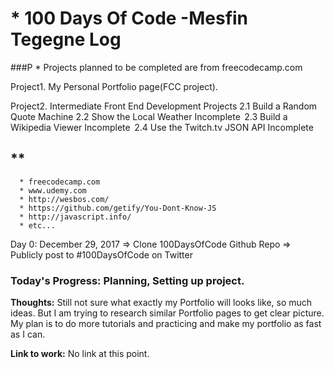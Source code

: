 # * 100 Days Of Code -Mesfin Tegegne Log

###P * Projects planned to be completed are from freecodecamp.com



Project1. My Personal Portfolio page(FCC project).

Project2.  Intermediate Front End Development Projects
           2.1 Build a Random Quote Machine
           2.2 Show the Local Weather Incomplete 
           2.3 Build a Wikipedia Viewer Incomplete 
           2.4 Use the Twitch.tv JSON API Incomplete 

## **<Resources to be  used to accomplish the Projects>
      * freecodecamp.com
      * www.udemy.com
      * http://wesbos.com/
      * https://github.com/getify/You-Dont-Know-JS
      * http://javascript.info/
      * etc...

 Day 0: December 29, 2017
 => Clone 100DaysOfCode Github Repo
 => Publicly post to #100DaysOfCode on Twitter

### **Today's Progress**: Planning, Setting up project.

**Thoughts:** Still not sure what exactly my Portfolio will looks like, so much ideas. But I am trying to research similar Portfolio pages to get clear picture. My plan is to do more tutorials and practicing and make my portfolio as fast as I can.

**Link to work:** No link at this point.
